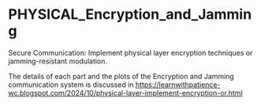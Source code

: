 # PHYSICAL_Encryption_and_Jamming
Secure Communication: Implement physical layer encryption techniques or jamming-resistant modulation.

The details of each part and the plots of the Encryption and Jamming communication system is discussed in https://learnwithpatience-wc.blogspot.com/2024/10/physical-layer-implement-encryption-or.html

